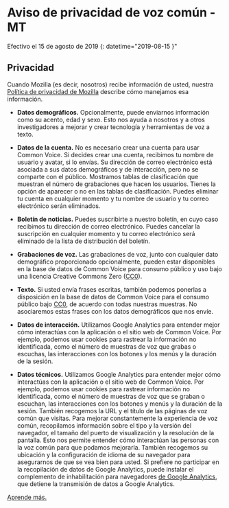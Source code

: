 Aviso de privacidad de voz común \- MT
=======================================

Efectivo el 15 de agosto de 2019 \{: datetime="2019\-08\-15 \}"

Privacidad
----------

Cuando Mozilla \(es decir, nosotros\) recibe información de usted, nuestra [Política de privacidad de Mozilla](https://www.mozilla.org/privacy) describe cómo manejamos esa información.

* **Datos demográficos.** Opcionalmente, puede enviarnos información como su acento, edad y sexo. Esto nos ayuda a nosotros y a otros investigadores a mejorar y crear tecnología y herramientas de voz a texto.

* **Datos de la cuenta.** No es necesario crear una cuenta para usar Common Voice. Si decides crear una cuenta, recibimos tu nombre de usuario y avatar, si lo envías. Su dirección de correo electrónico está asociada a sus datos demográficos y de interacción, pero no se comparte con el público. Mostramos tablas de clasificación que muestran el número de grabaciones que hacen los usuarios. Tienes la opción de aparecer o no en las tablas de clasificación. Puedes eliminar tu cuenta en cualquier momento y tu nombre de usuario y tu correo electrónico serán eliminados.

* **Boletín de noticias.** Puedes suscribirte a nuestro boletín, en cuyo caso recibimos tu dirección de correo electrónico. Puedes cancelar la suscripción en cualquier momento y tu correo electrónico será eliminado de la lista de distribución del boletín.

* **Grabaciones de voz.** Las grabaciones de voz, junto con cualquier dato demográfico proporcionado opcionalmente, pueden estar disponibles en la base de datos de Common Voice para consumo público y uso bajo una licencia Creative Commons Zero \([CC0](https://creativecommons.org/publicdomain/zero/1.0/)\).

* **Texto.** Si usted envía frases escritas, también podemos ponerlas a disposición en la base de datos de Common Voice para el consumo público bajo [CC0](https://creativecommons.org/publicdomain/zero/1.0/), de acuerdo con todas nuestras muestras. No asociaremos estas frases con los datos demográficos que nos envíe.

* **Datos de interacción.** Utilizamos Google Analytics para entender mejor cómo interactúas con la aplicación o el sitio web de Common Voice. Por ejemplo, podemos usar cookies para rastrear la información no identificada, como el número de muestras de voz que grabas o escuchas, las interacciones con los botones y los menús y la duración de la sesión.

* **Datos técnicos.** Utilizamos Google Analytics para entender mejor cómo interactúas con la aplicación o el sitio web de Common Voice. Por ejemplo, podemos usar cookies para rastrear información no identificada, como el número de muestras de voz que se graban o escuchan, las interacciones con los botones y menús y la duración de la sesión. También recogemos la URL y el título de las páginas de voz común que visitas. Para mejorar constantemente la experiencia de voz común, recopilamos información sobre el tipo y la versión del navegador, el tamaño del puerto de visualización y la resolución de la pantalla. Esto nos permite entender cómo interactúan las personas con la voz común para que podamos mejorarla. También recogemos su ubicación y la configuración de idioma de su navegador para asegurarnos de que se vea bien para usted. Si prefiere no participar en la recopilación de datos de Google Analytics, puede instalar el complemento de inhabilitación para navegadores [de Google Analytics](https://tools.google.com/dlpage/gaoptout), que detiene la transmisión de datos a Google Analytics.

[Aprende más.](https://github.com/mozilla/voice-web/blob/master/docs/data_dictionary.md)

